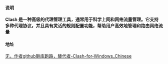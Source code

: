 #### 说明
**Clash 是一种高级的代理管理工具，通常用于科学上网和网络流量管理。它支持多种代理协议，并且具有灵活的规则配置功能，帮助用户高效地管理和路由网络流量**

#### 地址
[无，作者github删库跑路，替代者-Clash-for-Windows_Chinese](https://github.com/Z-Siqi/Clash-for-Windows_Chinese)